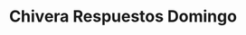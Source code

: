 ---
title: "Chivera Respuestos Domingo"
url: /caracas/chivera-respuestos-domingo/
shop: Autoteile
---